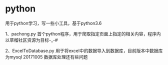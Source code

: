 # python
用于python学习，写一些小工具，基于python3.6

1、pachong.py
  首个python程序，用于爬取指定页面上指定的相关内容，程序内以草榴社区资源为目标-_-#

2、ExcelToDatabase.py
  用于将excel中的数据导入到数据库，目前版本中数据库为mysql
    20171005  数据库处理还有些问题
